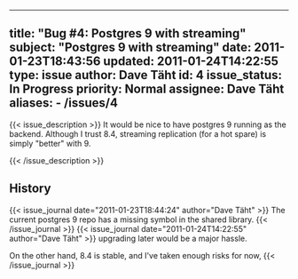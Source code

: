 
---
title: "Bug #4: Postgres 9 with streaming"
subject: "Postgres 9 with streaming"
date: 2011-01-23T18:43:56
updated: 2011-01-24T14:22:55
type: issue
author: Dave Täht
id: 4
issue_status: In Progress
priority: Normal
assignee: Dave Täht
aliases:
    - /issues/4
---

{{< issue_description >}}
It would be nice to have postgres 9 running as the backend. Although I
trust 8.4, streaming replication (for a hot spare) is simply "better"
with 9.


{{< /issue_description >}}

## History
{{< issue_journal date="2011-01-23T18:44:24" author="Dave Täht" >}}
The current postgres 9 repo has a missing symbol in the shared library.
{{< /issue_journal >}}
{{< issue_journal date="2011-01-24T14:22:55" author="Dave Täht" >}}
upgrading later would be a major hassle.

On the other hand, 8.4 is stable, and I've taken enough risks for now,
{{< /issue_journal >}}

